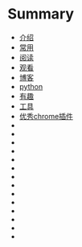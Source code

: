 # Summary

* [介绍](README.md)
* [常用](part1.md)
* [阅读](part2.md)
* [观看](part3.md)
* [博客](part4.md)
* [python](part5.md)
* [有趣](part6.md)
* [工具](part7.md)
* [优秀chrome插件]()
* []()
* []()
* []()
* []()
* []()
* []()
* []()
* []()
* []()
* []()
* []()
* []()
* []()
* []()